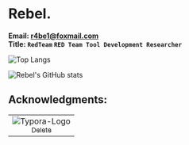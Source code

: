 # Rebel.
**Email: r4be1@foxmail.com**
<br>
**Title: `RedTeam` `RED Team Tool Development Researcher`**

![Top Langs](https://github-readme-stats.vercel.app/api/top-langs/?username=R4be1&theme=dark)

![Rebel's GitHub stats](https://github-readme-stats.vercel.app/api?username=R4be1&show_icons=true&theme=dark) 

## Acknowledgments:

<div><table frame=void>
	<tr>
        <td align="center">
            <img src="https://images.weserv.nl/?url=https://avatars.githubusercontent.com/u/69635021&mask=circle&w=60&h=60" alt="Typora-Logo"/>
            <br>
            <a href="https://ml-hacker.github.io/"><sub>Delete</sub></a>
        </td>
       </tr>
</table></div>

